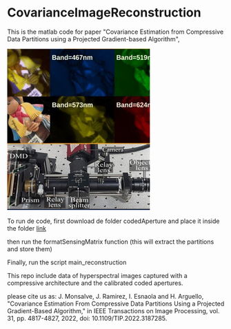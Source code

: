 # CovarianceImageReconstruction

This is the matlab code for paper "Covariance Estimation from Compressive Data Partitions using a Projected Gradient-based Algorithm",

![Semantic description of image](./imagen.jpeg)

To run de code, first download de folder codedAperture and place it inside the folder [link]

then run the formatSensingMatrix function (this will extract the partitions and store them)

Finally, run the script main_reconstruction

This repo include data of hyperspectral images captured with a compressive architecture and the calibrated coded apertures.

please cite us as: J. Monsalve, J. Ramirez, I. Esnaola and H. Arguello, "Covariance Estimation From Compressive Data Partitions Using a Projected Gradient-Based Algorithm," in IEEE Transactions on Image Processing, vol. 31, pp. 4817-4827, 2022, doi: 10.1109/TIP.2022.3187285.

[link]: https://drive.google.com/drive/folders/1YEMCqjjvhExDAwNe4OBu0neqD0G_5lE4?usp=sharing

